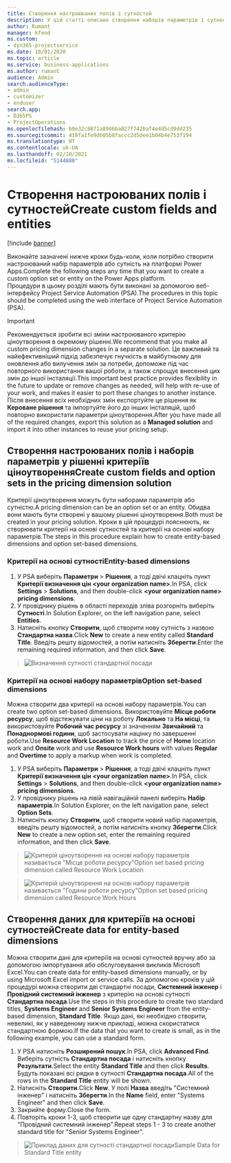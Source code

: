 ```yaml
---
title: Створення настроюваних полів і сутностей
description: У цій статті описано створення наборів параметрів і сутностей у власному рішенні на платформі Power Apps.
author: Rumant
manager: kfend
ms.custom:
- dyn365-projectservice
ms.date: 10/01/2020
ms.topic: article
ms.service: business-applications
ms.author: rumant
audience: Admin
search.audienceType:
- admin
- customizer
- enduser
search.app:
- D365PS
- ProjectOperations
ms.openlocfilehash: b9e32c8871a8986ba827f742baf4e4d5cd9dd235
ms.sourcegitcommit: 418fa1fe9d605b8faccc2d5dee1b04b4e753f194
ms.translationtype: HT
ms.contentlocale: uk-UA
ms.lasthandoff: 02/10/2021
ms.locfileid: "5144888"
---
```

# <a name="create-custom-fields-and-entities"></a><span data-ttu-id="e1fbb-103">Створення настроюваних полів і сутностей</span><span class="sxs-lookup"><span data-stu-id="e1fbb-103">Create custom fields and entities</span></span> 

[!include [banner](../includes/psa-now-project-operations.md)]

<span data-ttu-id="e1fbb-104">Виконайте зазначені нижче кроки будь-коли, коли потрібно створити настроюваний набір параметрів або сутність на платформі Power Apps.</span><span class="sxs-lookup"><span data-stu-id="e1fbb-104">Complete the following steps any time that you want to create a custom option set or entity on the Power Apps platform.</span></span>  
<span data-ttu-id="e1fbb-105">Процедури в цьому розділі мають бути виконані за допомогою веб-інтерфейсу Project Service Automation (PSA).</span><span class="sxs-lookup"><span data-stu-id="e1fbb-105">The procedures in this topic should be completed using the web interface of Project Service Automation (PSA).</span></span>

> [!IMPORTANT]
> <span data-ttu-id="e1fbb-106">Рекомендується зробити всі зміни настроюваного критерію ціноутворення в окремому рішенні.</span><span class="sxs-lookup"><span data-stu-id="e1fbb-106">We recommend that you make all custom pricing dimension changes in a separate solution.</span></span> <span data-ttu-id="e1fbb-107">Це важливий та найефективніший підхід забезпечує гнучкість в майбутньому для оновлення або вилучення змін за потреби, допоможе під час повторного використання вашої роботи, а також спрощує внесення цих змін до іншої інсталяції.</span><span class="sxs-lookup"><span data-stu-id="e1fbb-107">This important best practice provides flexibility in the future to update or remove changes as needed, will help with re-use of your work, and makes it easier to port these changes to another instance.</span></span> <span data-ttu-id="e1fbb-108">Після внесення всіх необхідних змін експортуйте це рішення як **Кероване рішення** та імпортуйте його до інших інсталяцій, щоб повторно використати параметри ціноутворення.</span><span class="sxs-lookup"><span data-stu-id="e1fbb-108">After you have made all of the required changes, export this solution as a **Managed solution** and import it into other instances to reuse your pricing setup.</span></span>

  
## <a name="create-custom-fields-and-option-sets-in-the-pricing-dimension-solution"></a><span data-ttu-id="e1fbb-109">Створення настроюваних полів і наборів параметрів у рішенні критеріїв ціноутворення</span><span class="sxs-lookup"><span data-stu-id="e1fbb-109">Create custom fields and option sets in the pricing dimension solution</span></span>

<span data-ttu-id="e1fbb-110">Критерії ціноутворення можуть бути наборами параметрів або сутністю.</span><span class="sxs-lookup"><span data-stu-id="e1fbb-110">A pricing dimension can be an option set or an entity.</span></span> <span data-ttu-id="e1fbb-111">Обидва вони мають бути створені у вашому рішенні ціноутворення.</span><span class="sxs-lookup"><span data-stu-id="e1fbb-111">Both must be created in your pricing solution.</span></span> <span data-ttu-id="e1fbb-112">Кроки в цій процедурі пояснюють, як створювати критерії на основі сутностей та критерії на основі набору параметрів.</span><span class="sxs-lookup"><span data-stu-id="e1fbb-112">The steps in this procedure explain how to create entity-based dimensions and option set-based dimensions.</span></span>

### <a name="entity-based-dimensions"></a><span data-ttu-id="e1fbb-113">Критерії на основі сутності</span><span class="sxs-lookup"><span data-stu-id="e1fbb-113">Entity-based dimensions</span></span>

1. <span data-ttu-id="e1fbb-114">У PSA виберіть **Параметри** > **Рішення**, а тоді двічі клацніть пункт **Критерії визначення цін \<your organization name>**.</span><span class="sxs-lookup"><span data-stu-id="e1fbb-114">In PSA, click **Settings** > **Solutions**, and then double-click **\<your organization name> pricing dimensions**.</span></span>
2. <span data-ttu-id="e1fbb-115">У провіднику рішень в області переходів зліва розгорніть виберіть **Сутності**.</span><span class="sxs-lookup"><span data-stu-id="e1fbb-115">In Solution Explorer, on the left navigation pane, select **Entities**.</span></span>
3. <span data-ttu-id="e1fbb-116">Натисніть кнопку **Створити**, щоб створити нову сутність з назвою **Стандартна назва**.</span><span class="sxs-lookup"><span data-stu-id="e1fbb-116">Click **New** to create a new entity called **Standard Title**.</span></span> <span data-ttu-id="e1fbb-117">Введіть решту відомостей, а потім натисніть **Зберегти**.</span><span class="sxs-lookup"><span data-stu-id="e1fbb-117">Enter the remaining required information, and then click **Save**.</span></span>

> ![Визначення сутності стандартної посади](media/Standard-Title-entity-definition.png)


### <a name="option-set-based-dimensions"></a><span data-ttu-id="e1fbb-119">Критерії на основі набору параметрів</span><span class="sxs-lookup"><span data-stu-id="e1fbb-119">Option set-based dimensions</span></span> 
<span data-ttu-id="e1fbb-120">Можна створити два критерії на основі набору параметрів.</span><span class="sxs-lookup"><span data-stu-id="e1fbb-120">You can create two option set-based dimensions.</span></span> <span data-ttu-id="e1fbb-121">Використовуйте **Місце роботи ресурсу**, щоб відстежувати ціни на роботу **Локально** та **На місці**, та використовуйте **Робочий час ресурсу** зі значенням **Звичайний** та **Понаднормові години**, щоб застосувати націнку по завершенні роботи.</span><span class="sxs-lookup"><span data-stu-id="e1fbb-121">Use **Resource Work Location** to track the price of **Home** location work and **Onsite** work and use **Resource Work hours** with values **Regular** and **Overtime** to apply a markup when work is completed.</span></span>


1. <span data-ttu-id="e1fbb-122">У PSA виберіть **Параметри** > **Рішення**, а тоді двічі клацніть пункт **Критерії визначення цін \<your organization name>**.</span><span class="sxs-lookup"><span data-stu-id="e1fbb-122">In PSA, click **Settings** > **Solutions**, and then double-click  **\<your organization name> pricing dimensions**.</span></span> 
2. <span data-ttu-id="e1fbb-123">У провіднику рішень на лівій навігаційній панелі виберіть **Набір параметрів**.</span><span class="sxs-lookup"><span data-stu-id="e1fbb-123">In Solution Explorer, on the left navigation pane, select  **Option Sets**.</span></span> 
3. <span data-ttu-id="e1fbb-124">Натисніть кнопку **Створити**, щоб створити новий набір параметрів, введіть решту відомостей, а потім натисніть кнопку **Зберегти**.</span><span class="sxs-lookup"><span data-stu-id="e1fbb-124">Click **New** to create a new option set, enter the remaining required information, and then click **Save**.</span></span>

> ![<span data-ttu-id="e1fbb-125">Критерій ціноутворення на основі набору параметрів називається "Місце роботи ресурсу"</span><span class="sxs-lookup"><span data-stu-id="e1fbb-125">Option set based pricing dimension called Resource Work Location</span></span> ](media/Option-set-PD-called-Resource-Work-Location.png)

> ![<span data-ttu-id="e1fbb-126">Критерій ціноутворення на основі набору параметрів називається "Години роботи ресурсу"</span><span class="sxs-lookup"><span data-stu-id="e1fbb-126">Option set based pricing dimension called Resource Work Hours</span></span> ](media/Option-set-PD-called-Resource-Work-Hours.PNG)


## <a name="create-data-for-entity-based-dimensions"></a><span data-ttu-id="e1fbb-127">Створення даних для критеріїв на основі сутностей</span><span class="sxs-lookup"><span data-stu-id="e1fbb-127">Create data for entity-based dimensions</span></span>

<span data-ttu-id="e1fbb-128">Можна створити дані для критеріїв на основі сутностей вручну або за допомогою імпортування або обслуговування викликів Microsoft Excel.</span><span class="sxs-lookup"><span data-stu-id="e1fbb-128">You can create data for entity-based dimensions manually, or by using Microsoft Excel import or service calls.</span></span> <span data-ttu-id="e1fbb-129">За допомогою кроків у цій процедурі можна створити дві стандартні посади, **Системний інженер** і **Провідний системний інженер** з критерію на основі сутності **Стандартна посада**.</span><span class="sxs-lookup"><span data-stu-id="e1fbb-129">Use the steps in this procedure to create two standard titles, **Systems Engineer** and **Senior Systems Engineer** from the entity-based dimension, **Standard Title**.</span></span> <span data-ttu-id="e1fbb-130">Якщо дані, які необхідно створити, невеликі, як у наведеному нижче прикладі, можна скористатися стандартною формою.</span><span class="sxs-lookup"><span data-stu-id="e1fbb-130">If the data that you want to create is small, as in the following example, you can use a standard form.</span></span>

1. <span data-ttu-id="e1fbb-131">У PSA натисніть **Розширений пошук**.</span><span class="sxs-lookup"><span data-stu-id="e1fbb-131">In PSA, click **Advanced Find**.</span></span> <span data-ttu-id="e1fbb-132">Виберіть сутність **Стандартна посада** і натисніть кнопку **Результати**.</span><span class="sxs-lookup"><span data-stu-id="e1fbb-132">Select the entity **Standard Title** and then click **Results**.</span></span> <span data-ttu-id="e1fbb-133">Будуть показані всі рядки в сутності **Стандартна посада**.</span><span class="sxs-lookup"><span data-stu-id="e1fbb-133">All of the rows in the **Standard Title** entity will be shown.</span></span>
2. <span data-ttu-id="e1fbb-134">Натисніть **Створити**.</span><span class="sxs-lookup"><span data-stu-id="e1fbb-134">Click **New**.</span></span> <span data-ttu-id="e1fbb-135">У полі **Назва** введіть "Системний інженер" і натисніть **Зберегти**.</span><span class="sxs-lookup"><span data-stu-id="e1fbb-135">In the **Name** field, enter "Systems Engineer" and then click **Save**.</span></span>
3. <span data-ttu-id="e1fbb-136">Закрийте форму.</span><span class="sxs-lookup"><span data-stu-id="e1fbb-136">Close the form.</span></span> 
4. <span data-ttu-id="e1fbb-137">Повторіть кроки 1-3, щоб створити ще одну стандартну назву для "Провідний системний інженер".</span><span class="sxs-lookup"><span data-stu-id="e1fbb-137">Repeat steps 1 - 3 to create another standard title for "Senior Systems Engineer".</span></span>

> ![<span data-ttu-id="e1fbb-138">Приклад даних для сутності стандартної посади</span><span class="sxs-lookup"><span data-stu-id="e1fbb-138">Sample Data for Standard Title entity</span></span> ](media/ST-data.png)


